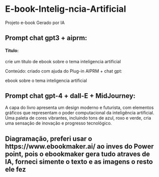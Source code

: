 # E-book-Intelig-ncia-Artificial
Projeto e-book Gerado por IA

<h2>Prompt chat gpt3 + aiprm:</h2>
<h4>Titulo:</h4>
<p>crie um titulo de ebook sobre o tema inteligencia artificial</p>
<p>Conteúdo: criado com ajuda do Plug-in AIPRM + chat gpt:</p>
<p>ebook sobre o tema inteligencia artificial</p>
<p></p>
<h2>Prompt chat gpt-4 + dall-E + MidJourney:</h2>
<p>A capa do livro apresenta um design moderno e futurista, com elementos gráficos que representam o poder computacional da inteligência artificial. Uma paleta de cores vibrantes, incluindo tons de azul, roxo e verde, cria uma sensação de inovação e progresso tecnológico.</p>

<h2>Diagramação, preferi usar o https://www.ebookmaker.ai/ ao inves do Power point, pois o ebookmaker gera tudo atraves de IA, forneci simente o texto e as imagens o resto ele fez</h2>
